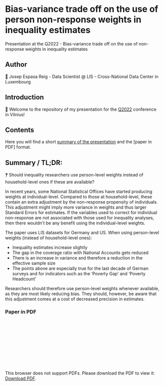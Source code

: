 # Bias-variance trade off on the use of person non-response weights in inequality estimates
Presentation at the Q2022 - Bias-variance trade off on the use of non-response weights in inequality estimates

## Author
:man: Josep Espasa Reig - Data Scientist @ LIS - Cross-National Data  Center in Luxembourg

## Introduction
:wave: Welcome to the repository of my presentation for the [Q2022](https://q2022.stat.gov.lt/lt/) conference in Vilnius!

## Contents
Here you will find a short [summary of the presentation](#summary--tldr) and the [paper in PDF] format.

## Summary / TL;DR:
:question: Should inequality researchers use person-level weights instead of household-level ones if these are available? 

In recent years, some National Statistical Offices have started producing weights at individual-level. Compared to those at household-level, these contain an extra 
adjustment by the non-response propensity of individuals. This adjustment might imply more variance in weights and thus larger Standard Errors for estimates. If the variables used to correct for individual non-response are not associated with those used for inequality analyses, then there wouldn't be any benefit using the individual-level weights.

The paper uses LIS datasets for Germany and US. When using person-level weights (instead of household-level ones):
* Inequality estimates increase slightly
* The gap in the coverage ratio with National Accounts gets reduced
* There is an increase in variance and therefore a reduction in the effective sample size
* The points above are especially true for the last decade of German surveys and for indicators such as the ‘Poverty Gap’ and ‘Poverty Headcount’ 

Researchers should therefore use person-level weights whenever available, as they are most likely reducing bias. They should, however, be aware that this adjustment comes at a cost of decreased precision in estimates.

### Paper in PDF
<object data="https://github.com/JosepER/Q2022_use_nonresponse_weights/blob/main/presentation/person_nonresponse_inequality.pdf" type="application/pdf" width="700px" height="700px">
    <embed src="https://github.com/JosepER/Q2022_use_nonresponse_weights/blob/main/presentation/person_nonresponse_inequality.pdf">
        <p>This browser does not support PDFs. Please download the PDF to view it: <a href="https://github.com/JosepER/Q2022_use_nonresponse_weights/blob/main/presentation/person_nonresponse_inequality.pdf">Download PDF</a>.</p>
    </embed>
</object>
